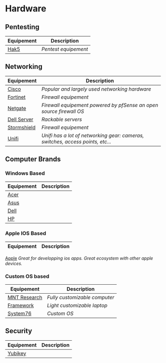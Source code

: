# Hardware

## Pentesting

|Equipement|Description|
|---|---|
[Hak5](https://shop.hak5.org/) |*Pentest equipement* |

## Networking

|Equipement|Description|
|---|---|
|[Cisco](https://www.cisco.com/site/us/en/index.html)| *Popular and largely used networking hardware*|
|[Fortinet](https://www.fortinet.com/)| *Firewall equipement*|
|[Netgate](https://www.netgate.com/)| *Firewall equipement powered by pfSense an open source firewall OS*|
|[Dell Server](https://www.dell.com/en-us/shop/dell-poweredge-servers/sc/servers)| *Rackable servers*|
|[Stormshield](https://www.stormshield.com/products-services/products/network-security/product-range-sns/)| *Firewall equipement*|
|[Unifi](https://www.ui.com/introduction)| *Unifi has a lot of networking gear: cameras, switches, access points, etc...*|

## Computer Brands

### Windows Based

|Equipement|Description|
|---|---|
|[Acer](https://www.acer.com/us-en)||
|[Asus](https://www.asus.com/)||
|[Dell](https://www.dell.com/en-us/shop/dell-laptops/sc/laptops)||
|[HP](https://www.hp.com/us-en/home.html)||

### Apple IOS Based

|Equipement|Description|
|---|---|
[Apple](https://www.apple.com/mac/) *Great for developping ios apps. Great ecosystem with other apple devices.*

### Custom OS based

|Equipement|Description|
|---|---|
|[MNT Research](https://mntre.com/)| *Fully customizable computer*|
|[Framework](https://frame.work/us)| *Light customizable laptop*|
|[System76](https://system76.com/)| *Custom OS*|

## Security

|Equipement|Description|
|---|---|
|[Yubikey](https://www.yubico.com/products/yubikey-5-cspn-series/)||
